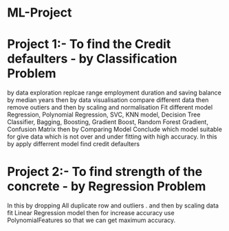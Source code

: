 # ML-Project
# Project 1:- To find the Credit defaulters - by Classification Problem
  by data exploration replcae range employment duration and saving balance by median years then by data visualisation compare different data then remove outiers and then by scaling and normalisation Fit different model Regression, Polynomial Regression, SVC, KNN model, Decision Tree Classifier, Bagging, Boosting, Gradient Boost, Random Forest Gradient, Confusion Matrix then by Comparing Model Conclude which model suitable for give data which is not over and under fitting with high accuracy. 
  In this by apply differrent model find credit defaulters
# Project 2:- To find strength of the concrete - by Regression Problem
 In this by dropping All duplicate row and outliers . and then by scaling data fit Linear Regression model then for increase accuracy use PolynomialFeatures so that we can get maximum accuracy.
